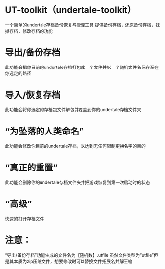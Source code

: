 # UT-toolkit（undertale-toolkit）
一个简单的undertale存档备份恢复与管理工具
提供备份存档，还原备份存档，抹掉存档，修改存档的功能
# 导出/备份存档
此功能会把你目前的undertale存档打包成一个文件并以一个随机文件名保存至在你选定的路径
# 导入/恢复存档
此功能会将你选定的存档包文件解包并覆盖到你的undertale存档文件夹
# “为坠落的人类命名”
此功能会修改你目前的undertale存档，以达到无任何限制更换名字的目的
# “真正的重置”
此功能会删除你的undertale存档文件夹并把游戏恢复到第一次启动时的状态
# “高级”
快速的打开存档文件
# 注意：
“导出/备份存档”功能生成的文件名为【随机数】.utfile
虽然文件类型为“utfile”但是其本质为zip压缩文件，想要修改时可以替换文件拓展名并解压缩
